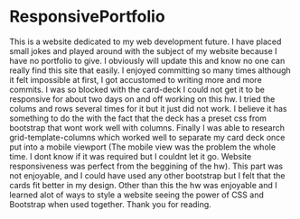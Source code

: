 # ResponsivePortfolio

This is a website dedicated to my web development future. I have placed small jokes and played around with the subject of my website because I have no portfolio to give. I obviously will update this and know no one can really find this site that easily. I enjoyed committing so many times although it felt impossible at first, I got accustomed to writing more and more commits. I was so blocked with the card-deck I could not get it to be responsive for about two days on and off working on this hw. I tried the colums and rows several times for it but it just did not work. I believe it has something to do the with the fact that the deck has a preset css from bootstrap that wont work well with columns. Finally I was able to research grid-template-columns which worked well to separate my card deck once put into a mobile viewport (The mobile view was the problem the whole time. I dont know if it was required but I couldnt let it go. Website responsiveness was perfect from the beggining of the hw). This part was not enjoyable, and I could have used any other bootstrap but I felt that the cards fit better in my design. Other than this the hw was enjoyable and I learned alot of ways to style a website seeing the power of CSS and Bootstrap when used together. Thank you for reading.
